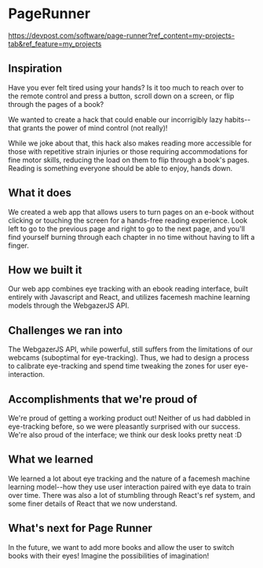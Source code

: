 # PageRunner
https://devpost.com/software/page-runner?ref_content=my-projects-tab&ref_feature=my_projects

## Inspiration
Have you ever felt tired using your hands? Is it too much to reach over to the remote control and press a button, scroll down on a screen, or flip through the pages of a book?

We wanted to create a hack that could enable our incorrigibly lazy habits--that grants the power of mind control (not really)!

While we joke about that, this hack also makes reading more accessible for those with repetitive strain injuries or those requiring accommodations for fine motor skills, reducing the load on them to flip through a book's pages. Reading is something everyone should be able to enjoy, hands down.

## What it does
We created a web app that allows users to turn pages on an e-book without clicking or touching the screen for a hands-free reading experience. Look left to go to the previous page and right to go to the next page, and you'll find yourself burning through each chapter in no time without having to lift a finger.

## How we built it
Our web app combines eye tracking with an ebook reading interface, built entirely with Javascript and React, and utilizes facemesh machine learning models through the WebgazerJS API.

## Challenges we ran into
The WebgazerJS API, while powerful, still suffers from the limitations of our webcams (suboptimal for eye-tracking). Thus, we had to design a process to calibrate eye-tracking and spend time tweaking the zones for user eye-interaction.

## Accomplishments that we're proud of
We're proud of getting a working product out! Neither of us had dabbled in eye-tracking before, so we were pleasantly surprised with our success. We're also proud of the interface; we think our desk looks pretty neat :D

## What we learned
We learned a lot about eye tracking and the nature of a facemesh machine learning model--how they use user interaction paired with eye data to train over time. There was also a lot of stumbling through React's ref system, and some finer details of React that we now understand.

## What's next for Page Runner
In the future, we want to add more books and allow the user to switch books with their eyes! Imagine the possibilities of imagination!
